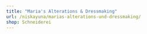 ```yaml
---
title: "Maria's Alterations & Dressmaking"
url: /niskayuna/marias-alterations-und-dressmaking/
shop: Schneiderei
---
```

